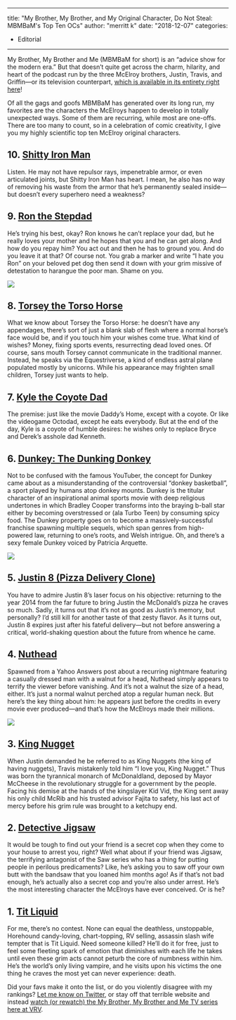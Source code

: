 
---
title: "My Brother, My Brother, and My Original Character, Do Not Steal: MBMBaM's Top Ten OCs"
author: "merritt k"
date: "2018-12-07"
categories:
- Editorial
---

My Brother, My Brother and Me (MBMBaM for short) is an &#8220;advice show for the modern era.&#8221; But that doesn&#8217;t quite get across the charm, hilarity, and heart of the podcast run by the three McElroy brothers, Justin, Travis, and Griffin—or its television counterpart, [which is available in its entirety right here](https://vrv.co/watch/GR75NW1VY/My-Brother-My-Brother-and-Me)!

Of all the gags and goofs MBMBaM has generated over its long run, my favorites are the characters the McElroys happen to develop in totally unexpected ways. Some of them are recurring, while most are one-offs. There are too many to count, so in a celebration of comic creativity, I give you my highly scientific top ten McElroy original characters.

## 10. [Shitty Iron Man](https://www.youtube.com/watch?v=qFI4BQlBbig)

Listen. He may not have repulsor rays, impenetrable armor, or even articulated joints, but Shitty Iron Man has heart. I mean, he also has no way of removing his waste from the armor that he&#8217;s permanently sealed inside—but doesn&#8217;t every superhero need a weakness?

## 9. [Ron the Stepdad](https://www.youtube.com/watch?v=ghaEbGpkqAw)

He&#8217;s trying his best, okay? Ron knows he can&#8217;t replace your dad, but he really loves your mother and he hopes that you and he can get along. And how do you repay him? You act out and then he has to ground you. And do you leave it at that? Of course not. You grab a marker and write &#8220;I hate you Ron&#8221; on your beloved pet dog then send it down with your grim missive of detestation to harangue the poor man. Shame on you.

![](https://i0.wp.com/vrvblog.co/wp-content/uploads/2018/07/Screen-Shot-2018-07-03-at-7.43.58-PM.png?resize=1170%2C658&#038;ssl=1)

## 8. [Torsey the Torso Horse](https://www.youtube.com/watch?v=U3JnZEzoL6M)

What we know about Torsey the Torso Horse: he doesn&#8217;t have any appendages, there&#8217;s sort of just a blank slab of flesh where a normal horse&#8217;s face would be, and if you touch him your wishes come true. What kind of wishes? Money, fixing sports events, resurrecting dead loved ones. Of course, sans mouth Torsey cannot communicate in the traditional manner. Instead, he speaks via the Equestriverse, a kind of endless astral plane populated mostly by unicorns. While his appearance may frighten small children, Torsey just wants to help.

## 7. [Kyle the Coyote Dad](https://www.youtube.com/watch?v=bckwXEXi7C8)

The premise: just like the movie Daddy&#8217;s Home, except with a coyote. Or like the videogame Octodad, except he eats everybody. But at the end of the day, Kyle is a coyote of humble desires: he wishes only to replace Bryce and Derek&#8217;s asshole dad Kenneth.

## 6. [Dunkey: The Dunking Donkey](https://www.youtube.com/watch?v=8AMCQqXCGTs)

Not to be confused with the famous YouTuber, the concept for Dunkey came about as a misunderstanding of the controversial &#8220;donkey basketball&#8221;, a sport played by humans atop donkey mounts. Dunkey is the titular character of an inspirational animal sports movie with deep religious undertones in which Bradley Cooper transforms into the braying b-ball star either by becoming overstressed or (ala Turbo Teen) by consuming spicy food. The Dunkey property goes on to become a massively-successful franchise spawning multiple sequels, which span genres from high-powered law, returning to one&#8217;s roots, and Welsh intrigue. Oh, and there&#8217;s a sexy female Dunkey voiced by Patricia Arquette.

![](https://i1.wp.com/vrvblog.co/wp-content/uploads/2018/07/Screen-Shot-2018-07-03-at-7.46.24-PM.png?resize=1170%2C658&#038;ssl=1)

## 5. [Justin 8 (Pizza Delivery Clone)](https://www.youtube.com/watch?v=ONSWw4aBBLg)

You have to admire Justin 8&#8217;s laser focus on his objective: returning to the year 2014 from the far future to bring Justin the McDonald&#8217;s pizza he craves so much. Sadly, it turns out that it&#8217;s not as good as Justin&#8217;s memory, but personally? I&#8217;d still kill for another taste of that zesty flavor. As it turns out, Justin 8 expires just after his fateful delivery—but not before answering a critical, world-shaking question about the future from whence he came.

## 4. [Nuthead](https://youtu.be/bDcZ3MeUT_E?t=41m44s)

Spawned from a Yahoo Answers post about a recurring nightmare featuring a casually dressed man with a walnut for a head, Nuthead simply appears to terrify the viewer before vanishing. And it&#8217;s not a walnut the size of a head, either. It&#8217;s just a normal walnut perched atop a regular human neck. But here&#8217;s the key thing about him: he appears just before the credits in every movie ever produced—and that&#8217;s how the McElroys made their millions.

![](https://i0.wp.com/vrvblog.co/wp-content/uploads/2018/07/Screen-Shot-2018-07-03-at-7.50.01-PM.png?resize=1170%2C658&#038;ssl=1)

## 3. [King Nugget](https://www.youtube.com/watch?v=DkH48O5vZ7A)

When Justin demanded he be referred to as King Nuggets (the king of having nuggets), Travis mistakenly told him &#8220;I love you, King Nugget.&#8221; Thus was born the tyrannical monarch of McDonaldland, deposed by Mayor McCheese in the revolutionary struggle for a government by the people. Facing his demise at the hands of the kingslayer Kid Vid, the King sent away his only child McRib and his trusted advisor Fajita to safety, his last act of mercy before his grim rule was brought to a ketchupy end.

## 2. [Detective Jigsaw](https://www.youtube.com/watch?v=-kXfAXNa1uE)

It would be tough to find out your friend is a secret cop when they come to your house to arrest you, right? Well what about if your friend was Jigsaw, the terrifying antagonist of the Saw series who has a thing for putting people in perilous predicaments? Like, he&#8217;s asking you to saw off your own butt with the bandsaw that you loaned him months ago! As if that&#8217;s not bad enough, he&#8217;s actually also a secret cop and you&#8217;re also under arrest. He&#8217;s the most interesting character the McElroys have ever conceived. Or is he?

## 1. [Tit Liquid](https://www.youtube.com/watch?v=GKuEtAyTPtg)

For me, there&#8217;s no contest. None can equal the deathless, unstoppable, Horehound candy-loving, chart-topping, RV selling, assassin slash wife tempter that is Tit Liquid. Need someone killed? He&#8217;ll do it for free, just to feel some fleeting spark of emotion that diminishes with each life he takes until even these grim acts cannot peturb the core of numbness within him. He&#8217;s the world&#8217;s only living vampire, and he visits upon his victims the one thing he craves the most yet can never experience: death.

Did your favs make it onto the list, or do you violently disagree with my rankings? [Let me know on Twitter](http://twitter.com/merrittk), or stay off that terrible website and instead [watch (or rewatch) the My Brother, My Brother and Me TV series here at VRV](https://vrv.co/watch/GR75NW1VY/My-Brother-My-Brother-and-Me).

